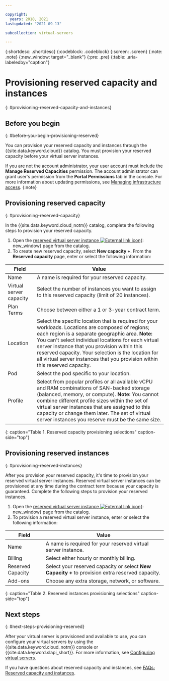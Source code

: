 ```yaml
---

copyright:
  years: 2018, 2021
lastupdated: "2021-09-13"

subcollection: virtual-servers

---
```


{:shortdesc: .shortdesc}
{:codeblock: .codeblock}
{:screen: .screen}
{:note: .note}
{:new_window: target="_blank"}
{:pre: .pre}
{:table: .aria-labeledby="caption"}

# Provisioning reserved capacity and instances
{: #provisioning-reserved-capacity-and-instances}

## Before you begin
{: #before-you-begin-provisioning-reserved}

You can provision your reserved capacity and instances through the {{site.data.keyword.cloud}} catalog. You must provision your reserved capacity before your virtual server instances.

If you are not the account administrator, your user account must include the **Manage Reserved Capacities** permission. The account administrator can grant user's permission from the **Portal Permissions** tab in the console. For more information about updating permissions, see [Managing infrastructure access](/docs/account?topic=account-mngclassicinfra#mngclassicinfra).
{:note}

## Provisioning reserved capacity
{: #provisioning-reserved-capacity}

In the {{site.data.keyword.cloud_notm}} catalog, complete the following steps to provision your reserved capacity.

1. Open the [reserved virtual server instance ![External link icon](../icons/launch-glyph.svg "External link icon")](https://cloud.ibm.com/gen1/infrastructure/provision/vs?guestType=reserved&cm_sp=Cloud-Product-_-OnPageNav-IBMCloudPlatform_IBMVirtualMachines-_-VSI_Prod_Midpage){: new_window} page from the catalog.
2. To create new reserved capacity, select **New capacity +**. From the **Reserved capacity** page, enter or select the following information:

| Field                   | Value               |                                                                                                                                                                                                                                                                                                                                 
| ----------------------- | ------------------- |
| Name                    | A name is required for your reserved capacity. |                                                                                                                                                                                                                                                                                                       
| Virtual server capacity | Select the number of instances you want to assign to this reserved capacity (limit of 20 instances). |
| Plan Terms              | Choose between either a 1 or 3-year contract term. |  
| Location                | Select the specific location that is required for your workloads. Locations are composed of regions; each region is a separate geographic area. **Note:** You can't select individual locations for each virtual server instance that you provision within this reserved capacity. Your selection is the location for all virtual server instances that you provision within this reserved capacity. |
| Pod                     | Select the pod specific to your location. |                                                                                                                                                                                                                                                                                          
| Profile                 | Select from popular profiles or all available vCPU and RAM combinations of SAN-backed storage (balanced, memory, or compute). **Note:** You cannot combine different profile sizes within the set of virtual server instances that are assigned to this capacity or change them later. The set of virtual server instances you reserve must be the same size. |
{: caption="Table 1. Reserved capacity provisioning selections" caption-side="top"}


## Provisioning reserved instances
{: #provisioning-reserved-instances}

After you provision your reserved capacity, it's time to provision your reserved virtual server instances. Reserved virtual server instances can be provisioned at any time during the contract term because your capacity is guaranteed. Complete the following steps to provision your reserved instances.

1. Open the [reserved virtual server instance ![External link icon](../icons/launch-glyph.svg "External link icon")](https://cloud.ibm.com/gen1/infrastructure/provision/vs?guestType=reserved&cm_sp=Cloud-Product-_-OnPageNav-IBMCloudPlatform_IBMVirtualMachines-_-VSI_Prod_Midpage){: new_window} page from the catalog.
2. To provision a reserved virtual server instance, enter or select the following information:

| Field                     | Value               |                                                                                                                                                                                                                                                                                                                                 
| ------------------------- | ------------------- |
| Name                      | A name is required for your reserved virtual server instance. |                                                                                                                                                                                                                                                                                                       
| Billing                   | Select either hourly or monthly billing. |                                                                                                                                                                                                                                                
| Reserved Capacity         | Select your reserved capacity or select **New Capacity +** to provision extra reserved capacity. |                                                                                                                                                                                                     
| Add-ons                   | Choose any extra storage, network, or software. |                                                                                                                                                                                                                                                                                            
{: caption="Table 2. Reserved instances provisioning selections" caption-side="top"}

## Next steps
{: #next-steps-provisioning-reserved}

After your virtual server is provisioned and available to use, you can configure your virtual servers by using the
{{site.data.keyword.cloud_notm}} console or {{site.data.keyword.slapi_short}}. For more information, see [Configuring virtual servers](/docs/virtual-servers?topic=virtual-servers-configuring-virtual-servers#configuring-virtual-servers).

If you have questions about reserved capacity and instances, see [FAQs: Reserved capacity and instances](/docs/virtual-servers?topic=virtual-servers-faqs-reserved-capacity-and-instances#faqs-reserved-capacity-and-instances). 
